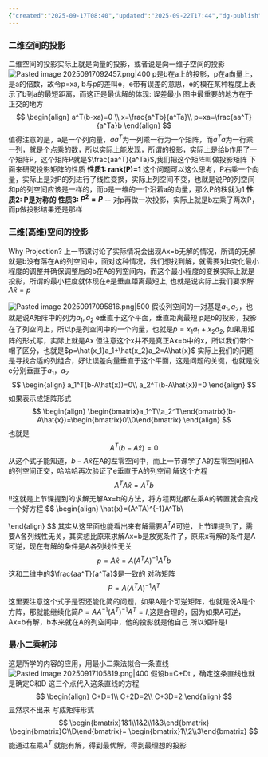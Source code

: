 ```yaml
---
{"created":"2025-09-17T08:40","updated":"2025-09-22T17:44","dg-publish":true,"permalink":"/math/Linear Algebra/Lecture 15 子空间投影/","dgPassFrontmatter":true,"noteIcon":""}
---
```


### 二维空间的投影
二维空间的投影实际上就是向量的投影，或者说是向一维子空间的投影
![Pasted image 20250917092457.png|400](/img/user/accessory/Pasted%20image%2020250917092457.png)
p是b在a上的投影，p在a向量上，是a的倍数，故令p=xa, b与p的差叫e，e带有误差的意思，e的模在某种程度上表示了b到a的最短距离，而这正是最优解的体现: 误差最小
图中最重要的地方在于 正交的地方
$$
\begin{align}
a^T(b-xa)=0 \\ 
x=\frac{a^Tb}{a^Ta}\\
p=xa=\frac{aa^T}{a^Ta}b
\end{align}
$$
值得注意的是，a是一个列向量，$aa^T$为一列乘一行为一个矩阵，而$a^Ta$为一行乘一列，就是个点乘的数，所以实际上能发现，所谓的投影，实际上是给b作用了一个矩阵P，这个矩阵P就是$\frac{aa^T}{a^Ta}$,我们把这个矩阵叫做投影矩阵
下面来研究投影矩阵的性质
**性质1: rank(P)=1**
这个问题可以这么思考，P右乘一个向量，实际上是对P的列进行了线性变换，实际上列空间不变，也就是说P的列空间和p的列空间应该是一样的，而p是一维的一个沿着a的向量，那么P的秩就为1
**性质2: P是对称的**
**性质3: $P^2=P$** -- 对p再做一次投影，实际上就是b左乘了两次P，而p做投影结果还是那样

### 三维(高维)空间的投影
Why Projection?
上一节课讨论了实际情况会出现Ax=b无解的情况，所谓的无解就是b没有落在A的列空间中，面对这种情况，我们想找到解，就需要对b变化最小程度的调整并确保调整后的b在A的列空间内，而这个最小程度的变换实际上就是投影，所谓的最小程度就体现在e是垂直距离最短上, 也就是说实际上我们要求解$A\hat{x} = p$ 

![Pasted image 20250917095816.png|500](/img/user/accessory/Pasted%20image%2020250917095816.png)
假设列空间的一对基是$a_1,a_2$，也就是说A矩阵中的列为$a_1,a_2$
e垂直于这个平面，垂直距离最短
p是b的投影，投影在了列空间上，所以p是列空间中的一个向量，也就是$p=x_1a_1+x_2a_2$, 如果用矩阵的形式写，实际上就是Ax
但注意这个x并不是真正Ax=b中的x，所以我们带个帽子区分，也就是$p=\hat{x_1}a_1+\hat{x_2}a_2=A\hat{x}$
实际上我们的问题是寻找合适的列组合，好让误差向量垂直于这个平面，这是问题的关键，也就是说e分别垂直于$a_1，a_2$
$$
\begin{align}
a_1^T(b-A\hat{x})=0\\
a_2^T(b-A\hat{x})=0
\end{align}
$$
如果表示成矩阵形式
$$
\begin{align}
\begin{bmatrix}a_1^T\\a_2^T\end{bmatrix}(b-A\hat{x})=\begin{bmatrix}0\\0\end{bmatrix}
\end{align}
$$
也就是
$$
A^T(b-A\hat{x})=0
$$
从这个式子能知道，$b-A\hat{x}$在A的左零空间中，而上一节课学了A的左零空间和A的列空间正交，哈哈哈再次验证了e垂直于A的列空间
解这个方程
$$
A^TA\hat{x} = A^Tb
$$
!!这就是上节课提到的求解无解Ax=b的方法，将方程两边都左乘A的转置就会变成一个好方程
$$
\begin{align}
\hat{x}=(A^TA)^{-1}A^Tb\\

\end{align}
$$
其实从这里面也能看出来有解需要$A^TA$可逆，上节课提到了，需要A各列线性无关，其实想比原来求解Ax=b是放宽条件了，原来x有解的条件是A可逆，现在有解的条件是A各列线性无关
$$
p=A\hat{x}=A(A^TA)^{-1}A^Tb
$$
这和二维中的$\frac{aa^T}{a^Ta}$是一致的
对称矩阵
$$
P=A(A^TA)^{-1}A^T
$$
这里要注意这个式子是否还能化简的问题，如果A是个可逆矩阵，也就是说A是个方阵，那就能继续化简$P=AA^{-1}(A^T)^{-1}A^T=I$,这是合理的，因为如果A可逆，Ax=b有解，b本来就在A的列空间中，他的投影就是他自己 所以矩阵是I

### 最小二乘初涉
这是所学的内容的应用，用最小二乘法拟合一条直线
![Pasted image 20250917105819.png|400](/img/user/accessory/Pasted%20image%2020250917105819.png)
假设b=C+Dt ，确定这条直线也就是确定C和D
这三个点代入这条直线的方程
$$
\begin{align}
C+D=1\\
C+2D=2\\
C+3D=2
\end{align}
$$
显然求不出来
写成矩阵形式
$$
\begin{bmatrix}1&1\\1&2\\1&3\end{bmatrix}
\begin{bmatrix}C\\D\end{bmatrix}=
\begin{bmatrix}1\\2\\3\end{bmatrix}
$$
能通过左乘$A^T$ 就能有解，得到最优解，得到最理想的投影
